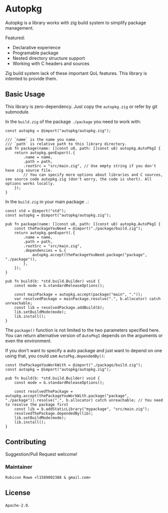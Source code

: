 # Autopkg
Autopkg is a library works with zig build system to simplify package management.

Featured:
- Declarative experience
- Programable package
- Nested directory structure support
- Working with C headers and sources

Zig build system lack of these important QoL features. This library is intented to provide them.

## Basic Usage

This library is zero-dependency. Just copy the `autopkg.zig` or refer by git submodule.

In the `build.zig` of the package `./package` you need to work with:
````zig
const autopkg = @import("autopkg/autopkg.zig");

/// `name` is the name you name.
/// `path` is relative path to this library directory.
pub fn package(name: []const u8, path: []const u8) autopkg.AutoPkgI {
    return autopkg.genExport(.{
        .name = name,
        .path = path,
        .rootSrc = "src/main.zig", // Use empty string if you don't have zig source file.
        // You can specify more options about libraries and C sources, see source code autopkg.zig (don't worry, the code is short). All options works locally.
    });
}
````

In the `build.zig` in your main package `.`:
````zig
const std = @import("std");
const autopkg = @import("autopkg/autopkg.zig");

pub fn package(name: []const u8, path: []const u8) autopkg.AutoPkgI {
    const thePackageYouNeed = @import("./package/build.zig");
    return autopkg.genExport(.{
        .name = name,
        .path = path,
        .rootSrc = "src/main.zig",
        .dependencies = &.{
            autopkg.accept(thePackageYouNeed.package("package", "./package")),
        },
    });
}

pub fn build(b: *std.build.Builder) void {
    const mode = b.standardReleaseOptions();

    const mainPackage = autopkg.accept(package("main", "."));
    var resolvedPackage = mainPackage.resolve(".", b.allocator) catch unreachable;
    const lib = resolvedPackage.addBuild(b);
    lib.setBuildMode(mode);
    lib.install();
}
````

The `package()` function is not limited to the two parameters specified here. You can return alternative version of `AutoPkgI` depends on the arguments or even the environment.

If you don't want to specify a auto package and just want to depend on one using that, you could use `AutoPkg.dependedBy()`:

````zig
const thePackageYouWorkWith = @import("./package/build.zig");
const autopkg = @import("autopkg/autopkg.zig");

pub fn build(b: *std.build.Builder) void {
    const mode = b.standardReleaseOptions();

    const resolvedThePackage = autopkg.accept(thePackageYouWorkWith.package("package", "./package")).resolve(".", b.allocator) catch unreachable; // You need to resolve the package first
    const lib = b.addStaticLibrary("mypackage", "src/main.zig");
    resolvedThePackage.dependedBy(lib);
    lib.setBuildMode(mode);
    lib.install();
}
````

## Contributing

Suggestion/Pull Request welcome!

### Maintainer

`Rubicon Rowe <l1589002388 & gmail.com>`

## License
`Apache-2.0`.
